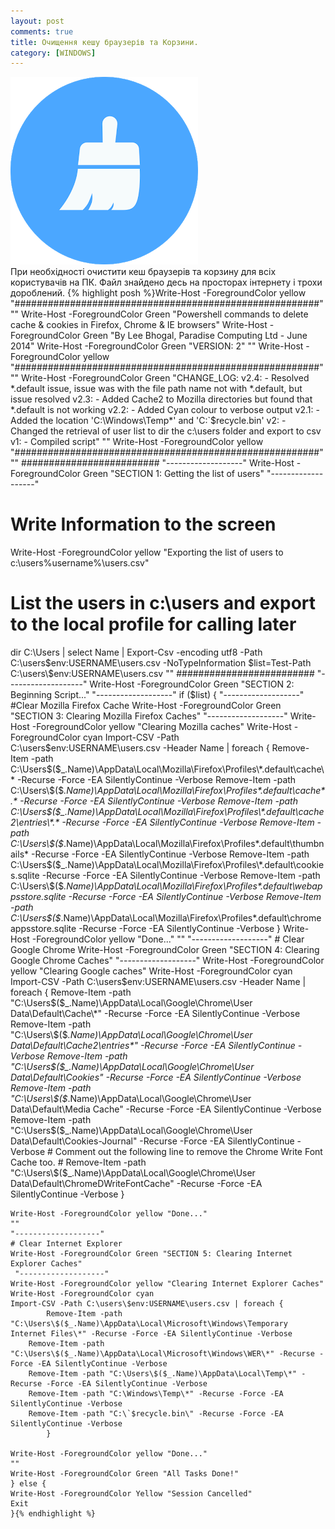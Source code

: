 ```yaml
---
layout: post
comments: true
title: Очищення кешу браузерів та Корзини.
category: [WINDOWS]
---
```

![clean logo](/media/clean.png?style=head)  
При необхідності очистити кеш браузерів та корзину для всіх користувачів на ПК. <!--more-->Файл знайдено десь на просторах інтернету і трохи дороблений.
  {% highlight posh %}Write-Host -ForegroundColor yellow "#######################################################"
""
Write-Host -ForegroundColor Green "Powershell commands to delete cache & cookies in Firefox, Chrome & IE browsers"
Write-Host -ForegroundColor Green "By Lee Bhogal, Paradise Computing Ltd - June 2014"
Write-Host -ForegroundColor Green "VERSION: 2"
""
Write-Host -ForegroundColor yellow "#######################################################"
""
Write-Host -ForegroundColor Green "CHANGE_LOG:
v2.4: - Resolved *.default issue, issue was with the file path name not with *.default, but issue resolved
v2.3: - Added Cache2 to Mozilla directories but found that *.default is not working
v2.2: - Added Cyan colour to verbose output
v2.1: - Added the location 'C:\Windows\Temp\*' and 'C:\`$recycle.bin\'
v2:   - Changed the retrieval of user list to dir the c:\users folder and export to csv
v1:   - Compiled script"
""
Write-Host -ForegroundColor yellow "#######################################################"
""
#########################
"-------------------"
Write-Host -ForegroundColor Green "SECTION 1: Getting the list of users"
"-------------------"
# Write Information to the screen
Write-Host -ForegroundColor yellow "Exporting the list of users to c:\users\%username%\users.csv"
# List the users in c:\users and export to the local profile for calling later
dir C:\Users | select Name | Export-Csv -encoding utf8 -Path C:\users\$env:USERNAME\users.csv -NoTypeInformation
$list=Test-Path C:\users\$env:USERNAME\users.csv
""
#########################
"-------------------"
Write-Host -ForegroundColor Green "SECTION 2: Beginning Script..."
"-------------------"
if ($list) {
    "-------------------"
    #Clear Mozilla Firefox Cache
    Write-Host -ForegroundColor Green "SECTION 3: Clearing Mozilla Firefox Caches"
    "-------------------"
    Write-Host -ForegroundColor yellow "Clearing Mozilla caches"
    Write-Host -ForegroundColor cyan
    Import-CSV -Path C:\users\$env:USERNAME\users.csv -Header Name | foreach {
            Remove-Item -path C:\Users\$($_.Name)\AppData\Local\Mozilla\Firefox\Profiles\*.default\cache\* -Recurse -Force -EA SilentlyContinue -Verbose
            Remove-Item -path C:\Users\$($_.Name)\AppData\Local\Mozilla\Firefox\Profiles\*.default\cache\*.* -Recurse -Force -EA SilentlyContinue -Verbose
	    Remove-Item -path C:\Users\$($_.Name)\AppData\Local\Mozilla\Firefox\Profiles\*.default\cache2\entries\*.* -Recurse -Force -EA SilentlyContinue -Verbose
            Remove-Item -path C:\Users\$($_.Name)\AppData\Local\Mozilla\Firefox\Profiles\*.default\thumbnails\* -Recurse -Force -EA SilentlyContinue -Verbose
            Remove-Item -path C:\Users\$($_.Name)\AppData\Local\Mozilla\Firefox\Profiles\*.default\cookies.sqlite -Recurse -Force -EA SilentlyContinue -Verbose
            Remove-Item -path C:\Users\$($_.Name)\AppData\Local\Mozilla\Firefox\Profiles\*.default\webappsstore.sqlite -Recurse -Force -EA SilentlyContinue -Verbose
            Remove-Item -path C:\Users\$($_.Name)\AppData\Local\Mozilla\Firefox\Profiles\*.default\chromeappsstore.sqlite -Recurse -Force -EA SilentlyContinue -Verbose
            }
    Write-Host -ForegroundColor yellow "Done..."
    ""
    "-------------------"
    # Clear Google Chrome
    Write-Host -ForegroundColor Green "SECTION 4: Clearing Google Chrome Caches"
    "-------------------"
    Write-Host -ForegroundColor yellow "Clearing Google caches"
    Write-Host -ForegroundColor cyan
    Import-CSV -Path C:\users\$env:USERNAME\users.csv -Header Name | foreach {
            Remove-Item -path "C:\Users\$($_.Name)\AppData\Local\Google\Chrome\User Data\Default\Cache\*" -Recurse -Force -EA SilentlyContinue -Verbose
Remove-Item -path "C:\Users\$($_.Name)\AppData\Local\Google\Chrome\User Data\Default\Cache2\entries\*" -Recurse -Force -EA SilentlyContinue -Verbose
            Remove-Item -path "C:\Users\$($_.Name)\AppData\Local\Google\Chrome\User Data\Default\Cookies" -Recurse -Force -EA SilentlyContinue -Verbose
            Remove-Item -path "C:\Users\$($_.Name)\AppData\Local\Google\Chrome\User Data\Default\Media Cache" -Recurse -Force -EA SilentlyContinue -Verbose
            Remove-Item -path "C:\Users\$($_.Name)\AppData\Local\Google\Chrome\User Data\Default\Cookies-Journal" -Recurse -Force -EA SilentlyContinue -Verbose
            # Comment out the following line to remove the Chrome Write Font Cache too.
            # Remove-Item -path "C:\Users\$($_.Name)\AppData\Local\Google\Chrome\User Data\Default\ChromeDWriteFontCache" -Recurse -Force -EA SilentlyContinue -Verbose
            }

    Write-Host -ForegroundColor yellow "Done..."
    ""
    "-------------------"
    # Clear Internet Explorer
    Write-Host -ForegroundColor Green "SECTION 5: Clearing Internet Explorer Caches"
     "-------------------"
    Write-Host -ForegroundColor yellow "Clearing Internet Explorer Caches"
    Write-Host -ForegroundColor cyan
    Import-CSV -Path C:\users\$env:USERNAME\users.csv | foreach {
            Remove-Item -path "C:\Users\$($_.Name)\AppData\Local\Microsoft\Windows\Temporary Internet Files\*" -Recurse -Force -EA SilentlyContinue -Verbose
	    Remove-Item -path "C:\Users\$($_.Name)\AppData\Local\Microsoft\Windows\WER\*" -Recurse -Force -EA SilentlyContinue -Verbose
	    Remove-Item -path "C:\Users\$($_.Name)\AppData\Local\Temp\*" -Recurse -Force -EA SilentlyContinue -Verbose
	    Remove-Item -path "C:\Windows\Temp\*" -Recurse -Force -EA SilentlyContinue -Verbose
	    Remove-Item -path "C:\`$recycle.bin\" -Recurse -Force -EA SilentlyContinue -Verbose
            }

    Write-Host -ForegroundColor yellow "Done..."
    ""
    Write-Host -ForegroundColor Green "All Tasks Done!"
    } else {
	Write-Host -ForegroundColor Yellow "Session Cancelled"
	Exit
	}{% endhighlight %}
